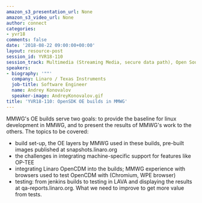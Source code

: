 ```yaml
---
amazon_s3_presentation_url: None
amazon_s3_video_url: None
author: connect
categories:
- yvr18
comments: false
date: '2018-08-22 09:00:00+00:00'
layout: resource-post
session_id: YVR18-110
session_track: Multimedia (Streaming Media, secure data path), Open Source Development
speakers:
- biography: '""'
  company: Linaro / Texas Instruments
  job-title: Software Engineer
  name: Andrey Konovalov
  speaker-image: AndreyKonovalov.gif
title: 'YVR18-110: OpenSDK OE builds in MMWG'
---
```


MMWG's OE builds serve two goals: to provide the baseline for linux development in MMWG, and to present the results of MMWG's work to the others.
The topics to be covered:
- build set-up, the OE layers by MMWG used in these builds, pre-built images published at snapshots.linaro.org
- the challenges in integrating machine-specific support for features like OP-TEE
- integrating Linaro OpenCDM into the builds; MMWG experience with browsers used to test OpenCDM with (Chromium, WPE browser)
- testing: from jenkins builds to testing in LAVA and displaying the results at qa-reports.linaro.org. What we need to improve to get more value from tests.